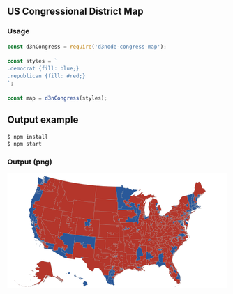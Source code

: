 ## US Congressional District Map

### Usage
```js
const d3nCongress = require('d3node-congress-map');

const styles = `
.democrat {fill: blue;}
.republican {fill: #red;}
`;

const map = d3nCongress(styles);
```

## Output example

```sh
$ npm install
$ npm start
```

### Output (png)
![output](./example/output.png)
